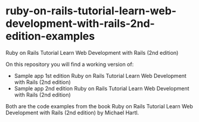 ruby-on-rails-tutorial-learn-web-development-with-rails-2nd-edition-examples
============================================================================

Ruby on Rails Tutorial Learn Web Development with Rails (2nd edition)

On this repository you will find a working version of:
- Sample app 1st edition Ruby on Rails Tutorial Learn Web Development with Rails (2nd edition)
- Sample app 2nd edition Ruby on Rails Tutorial Learn Web Development with Rails (2nd edition)

Both are the code examples from the book Ruby on Rails Tutorial Learn Web Development with Rails (2nd edition) by Michael Hartl.
